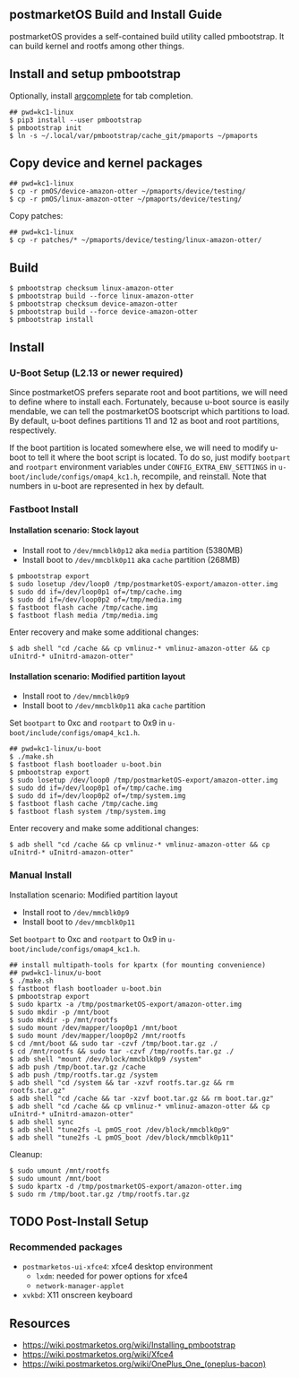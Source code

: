 postmarketOS Build and Install Guide
------------------------------------

postmarketOS provides a self-contained build utility called pmbootstrap. It can build kernel and rootfs among other things.

## Install and setup pmbootstrap

Optionally, install [argcomplete](https://wiki.postmarketos.org/wiki/Installing_pmbootstrap#Tab_completion) for tab completion.

```
## pwd=kc1-linux
$ pip3 install --user pmbootstrap
$ pmbootstrap init
$ ln -s ~/.local/var/pmbootstrap/cache_git/pmaports ~/pmaports
```

## Copy device and kernel packages

```
## pwd=kc1-linux
$ cp -r pmOS/device-amazon-otter ~/pmaports/device/testing/
$ cp -r pmOS/linux-amazon-otter ~/pmaports/device/testing/
```

Copy patches:

```
## pwd=kc1-linux
$ cp -r patches/* ~/pmaports/device/testing/linux-amazon-otter/
```

## Build

```
$ pmbootstrap checksum linux-amazon-otter
$ pmbootstrap build --force linux-amazon-otter
$ pmbootstrap checksum device-amazon-otter
$ pmbootstrap build --force device-amazon-otter
$ pmbootstrap install
```

## Install

### U-Boot Setup (L2.13 or newer required)

Since postmarketOS prefers separate root and boot partitions, we will need to define where to install each. Fortunately, because u-boot source is easily mendable, we can tell the postmarketOS bootscript which partitions to load. By default, u-boot defines partitions 11 and 12 as boot and root partitions, respectively.

If the boot partition is located somewhere else, we will need to modify u-boot to tell it where the boot script is located. To do so, just modify `bootpart` and `rootpart` environment variables under `CONFIG_EXTRA_ENV_SETTINGS` in `u-boot/include/configs/omap4_kc1.h`, recompile, and reinstall. Note that numbers in u-boot are represented in hex by default.

### Fastboot Install

#### Installation scenario: Stock layout
- Install root to `/dev/mmcblk0p12` aka `media` partition (5380MB)
- Install boot to `/dev/mmcblk0p11` aka `cache` partition (268MB)

```
$ pmbootstrap export
$ sudo losetup /dev/loop0 /tmp/postmarketOS-export/amazon-otter.img
$ sudo dd if=/dev/loop0p1 of=/tmp/cache.img
$ sudo dd if=/dev/loop0p2 of=/tmp/media.img
$ fastboot flash cache /tmp/cache.img
$ fastboot flash media /tmp/media.img
```

Enter recovery and make some additional changes:
```
$ adb shell "cd /cache && cp vmlinuz-* vmlinuz-amazon-otter && cp uInitrd-* uInitrd-amazon-otter"
```

#### Installation scenario: Modified partition layout
- Install root to `/dev/mmcblk0p9`
- Install boot to `/dev/mmcblk0p11` aka `cache` partition

Set `bootpart` to 0xc and `rootpart` to 0x9 in `u-boot/include/configs/omap4_kc1.h`.

```
## pwd=kc1-linux/u-boot
$ ./make.sh
$ fastboot flash bootloader u-boot.bin
$ pmbootstrap export
$ sudo losetup /dev/loop0 /tmp/postmarketOS-export/amazon-otter.img
$ sudo dd if=/dev/loop0p1 of=/tmp/cache.img
$ sudo dd if=/dev/loop0p2 of=/tmp/system.img
$ fastboot flash cache /tmp/cache.img
$ fastboot flash system /tmp/system.img
```

Enter recovery and make some additional changes:
```
$ adb shell "cd /cache && cp vmlinuz-* vmlinuz-amazon-otter && cp uInitrd-* uInitrd-amazon-otter"
```

### Manual Install

Installation scenario: Modified partition layout
- Install root to `/dev/mmcblk0p9`
- Install boot to `/dev/mmcblk0p11`

Set `bootpart` to 0xc and `rootpart` to 0x9 in `u-boot/include/configs/omap4_kc1.h`.

```
## install multipath-tools for kpartx (for mounting convenience)
## pwd=kc1-linux/u-boot
$ ./make.sh
$ fastboot flash bootloader u-boot.bin
$ pmbootstrap export
$ sudo kpartx -a /tmp/postmarketOS-export/amazon-otter.img
$ sudo mkdir -p /mnt/boot
$ sudo mkdir -p /mnt/rootfs
$ sudo mount /dev/mapper/loop0p1 /mnt/boot
$ sudo mount /dev/mapper/loop0p2 /mnt/rootfs
$ cd /mnt/boot && sudo tar -czvf /tmp/boot.tar.gz ./
$ cd /mnt/rootfs && sudo tar -czvf /tmp/rootfs.tar.gz ./
$ adb shell "mount /dev/block/mmcblk0p9 /system"
$ adb push /tmp/boot.tar.gz /cache
$ adb push /tmp/rootfs.tar.gz /system
$ adb shell "cd /system && tar -xzvf rootfs.tar.gz && rm rootfs.tar.gz"
$ adb shell "cd /cache && tar -xzvf boot.tar.gz && rm boot.tar.gz"
$ adb shell "cd /cache && cp vmlinuz-* vmlinuz-amazon-otter && cp uInitrd-* uInitrd-amazon-otter"
$ adb shell sync
$ adb shell "tune2fs -L pmOS_root /dev/block/mmcblk0p9"
$ adb shell "tune2fs -L pmOS_boot /dev/block/mmcblk0p11"
```

Cleanup:
```
$ sudo umount /mnt/rootfs
$ sudo umount /mnt/boot
$ sudo kpartx -d /tmp/postmarketOS-export/amazon-otter.img
$ sudo rm /tmp/boot.tar.gz /tmp/rootfs.tar.gz
```

## TODO Post-Install Setup

### Recommended packages

- `postmarketos-ui-xfce4`: xfce4 desktop environment
  - `lxdm`: needed for power options for xfce4
  - `network-manager-applet`
- `xvkbd`: X11 onscreen keyboard

## Resources

- https://wiki.postmarketos.org/wiki/Installing_pmbootstrap
- https://wiki.postmarketos.org/wiki/Xfce4
- https://wiki.postmarketos.org/wiki/OnePlus_One_(oneplus-bacon)
